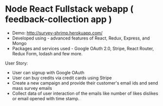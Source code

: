 # Node React Fullstack webapp ( feedback-collection app )

+ Demo: http://survey-shrimp.herokuapp.com/
+ Developed using - advanced features of React, Redux, Express, and Mongo
+ Packages and services used - Google OAuth 2.0, Stripe, React Router, Redux Form, lodash and few more.

User Story: 
- User can signup with Google OAuth
- User can buy credits via credit cards using Stripe 
- Create a new campaign and provide their customer's email ids and send mass survey emails 
- Collect data of user interaction of the emails like number of likes dislikes or email opened with time stamp. 


